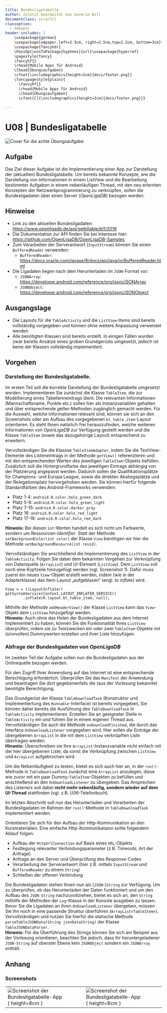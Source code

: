 ```yaml
---
title: Bundesligatabelle
author: Zuletzt bearbeitet von Severin Will
documentclass: scrartcl
classoption:
  - a4paper
header-includes: |
    \usepackage{german} 
    \usepackage[a4paper,left=2.5cm, right=2.5cm,top=2.5cm, bottom=3cm]{geometry}
    \usepackage{fancyhdr}
    \PassOptionsToPackage{hyphens}{url}\usepackage{hyperref}
    \pagestyle{fancy}
    \fancyhf{}
    \rhead{Mobile Apps für Android}
    \lhead{Übungsaufgaben}
    \cfoot{\includegraphics[height=2cm]{docs/footer.png}}
    \fancypagestyle{plain}{
      \fancyhf{}
      \rhead{Mobile Apps für Android}
      \lhead{Übungsaufgaben}
      \cfoot[C]{\includegraphics[height=2cm]{docs/footer.png}}}
      
---
```


# U08 | Bundesligatabelle

![Cover für die achte Übungsaufgabe](./docs/cover.png)

## Aufgabe

Das Ziel dieser Aufgabe ist die Implementierung einer App zur Darstellung der (aktuellen) Bundesligatabelle. Um bereits bekannte Konzepte, wie die Darstellung von Informationen in einem ListView und die Bearbeitung bestimmter Aufgaben in einem nebenläufigen Thread, mit den neu erlernten Konzepten der Netzwerkprogrammierung zu verknüpfen, sollen die Bundesligadaten über einen Server (*OpenLigaDB*) bezogen werden.

## Hinweise

* Link zu den aktuellen Bundesligadaten: https://www.openligadb.de/api/getbltable/bl1/2019
* Die Dokumentation zur API finden Sie bei Interesse hier: https://github.com/OpenLigaDB/OpenLigaDB-Samples
* Zum Verarbeiten der Serverantwort (`InputStream`) können Sie einen `BufferedReader` verwenden:
  * `BufferedReader`: https://docs.oracle.com/javase/8/docs/api/java/io/BufferedReader.html
* Die Ligadaten liegen nach dem Herunterladen im `JSON`-Format vor:
  * `JSONArray`: https://developer.android.com/reference/org/json/JSONArray 
  * `JSONObject`: https://developer.android.com/reference/org/json/JSONObject

## Ausgangslage
* Die Layouts für die `TableActivity` und die `ListView`-Items sind bereits vollständig vorgegeben und können ohne weitere Anpassung verwendet werden.
* Alle benötigten Klassen sind bereits erstellt. In einigen Fällen wurden zwar bereits Ansätze eines groben Grundgerüsts umgesetzt, jedoch ist keine der Klassen vollständig implementiert.

## Vorgehen
### Darstellung der Bundesligatabelle.  
Im ersten Teil soll die korrekte Darstellung der Bundesligatabelle umgesetzt werden.
Implementieren Sie zunächst die Klasse `TableItem`, die zur Modellierung eines Tabellenneintrags dient. Die relevanten Informationen (Mannschaftsname, Punkte etc.) sollen hier als Instanzvariablen gehalten und über entsprechende getter-Methoden zugänglich gemacht werden. Für die Auswahl, welche Informationen relevant sind, können sie sich an den Screenshots oder am Aufbau des vorgegebenen `bl_table_item`-Layout orientieren.
Es steht Ihnen natürlich frei herauszufinden, welche weiteren Informationen von *OpenLigaDB* zur Verfügung gestellt werden und die Klasse `TableItem` (sowie das dazugehörige Layout) entsprechend zu erweitern.

Vervollständigen Sie die Klassse `TableItemAdapter`, indem Sie die TextView-Elemente des Listeneintrags in der Methode `getView()` referenzieren und mit den entsprechenden Werten des jeweiligen `TableItem`-Objekts befüllen.
Zusätzlich soll die Hintergrundfarbe des jeweiligen Eintrags abhängig von der Platzierung angepasst werden. Dadurch sollen die Qualifikationsplätze für Champions- und Europa League, sowie die direkten Abstiegsplätze und der Relegationsplatz hervorgehoben werden. Sie können hierfür folgende Standardfarben des Android-Frameworks verwenden:  

* Platz 1-4: `android.R.color.holo_green_dark`  
* Platz 5-6: `android.R.color.holo_green_light`  
* Platz 7-15: `android.R.color.darker_gray`  
* Platz 16: `android.R.color.holo_red_light`  
* Platz 17-18: `android.R.color.holo_red_dark`  

**Hinweis:** Bei diesen `int`-Werten handelt es sich nicht um Farbwerte, sondern um Ressourcen-*Identifier*. Statt der Methode `setBackgroundColor(int color)` der Klasse `View` benötigen wir hier die Methode `setBackgroundResource(int resid)`. 

Vervollständigen Sie anschließend die Implementierung des `ListView` in der `TableActivity`. Folgen Sie dabei dem bekannten Vorgehen zur Verknüpfung von Datenquelle (`ArrayList`) und UI-Element (`ListView`).
Dem `ListView` soll noch eine Kopfzeile hinzugefügt werden (vgl. Screenshot 1). Dafür muss zuerst ein neues `View`-Objekt erstellt werden, indem (wie in der Adapterklasse) das Item-Layout „aufgeblasen“ (engl. *to inflate*) wird.
```
View v = ((LayoutInflater) getSystemService(Context.LAYOUT_INFLATER_SERVICE))
        .inflate(R.layout.bl_table_item, null);
```
Mithilfe der Methode `addHeaderView()` der Klasse `ListView` kann das `View`-Objekt dem `ListView` hinzugefügt werden.  
**Hinweis:** Auch ohne das Holen der Bundesligadaten aus dem Internet implementiert zu haben, können Sie die Funktionalität Ihres `ListView` überprüfen, indem sie zu Testzwecken ein oder zwei `TableItem`-Objekte mit (sinnvollen) Dummywerten erstellen und ihrer Liste hinzufügen.

### Abfrage der Bundesligadaten von *OpenLigaDB*
Im zweiten Teil der Aufgabe sollen nun die Bundesligadaten aus der Onlinequelle bezogen werden.

Für den Zugriff Ihrer Anwendung auf das Internet ist eine entsprechende Berechtigung erforderlich. Überprüfen Sie das `Manifest` der Anwendung und beantragen Sie dort gegebenenfalls die (aus der Vorlesung bekannte) benötigte Berechtigung.

Das Grundgerüst der Klasse `TableDownloadTask` (Konstruktor und Implementiertung des `Runnable`-Interface) ist bereits vorgegeben, Sie können daher bereits die Ausführung des `TableDownloadTask` in `TableActivity` implementieren. Erstellen Sie an geeigneter Stelle in `TableActivity` ein   und führen Sie in einem eigenen Thread aus. Vervollständigen Sie auch die Methode `onDownloadFinished`, die durch das Interface `OnDownloadListener` vorgegeben wird. Hier sollen die Einträge der übergebenen `ArrayList` in die mit dem `ListView` verknüpften Liste übertragen werden.  
**Hinweis:** Überschreiben sie Ihre `ArrayList`-Instanzvariable nicht einfach mit der hier übergebenen Liste, da sonst die Verknüpfung zwischen `ListView` und `ArrayList` aufgebrochen wird.
  
Um die Nebenläufigkeit zu testen, bietet es sich auch hier an, in der `run()`-Methode in `TableDownloadTask` zunächst eine `ArrayList` anzulegen, diese wie zuvor mit ein paar Dummy-`TableItem`-Objekten zu befüllen und anschließend an den `OnDownloadListener` zu übergeben. Das Ansprechen des Listeners soll dabei **nicht mehr nebenläufig, sondern wieder auf dem UI-Thread** stattfinden (vgl. z.B. U06-Telefonbuch).
  
Im letzten Abschnitt soll nun das Herunterladen und Verarbeiten der Bundesligadaten im Rahmen der `run()`-Methode in `TableDownloadTask` implementiert werden.
  
Orientieren Sie sich für den Aufbau der Http-Kommunikation an den Kursmaterialien. Eine einfache Http-Kommunikataion sollte folgendem Ablauf folgen:  

* Aufbau der `HttpUrlConnection` auf Basis eines `URL`-Objekts  
* Festlegung relevanter Verbindungsparameter (z.B. Timeouts, Art der Anfrage)  
* Anfrage an den Server und Überprüfung des Response-Codes  
* Verarbeitung der Serverantwort (hier z.B. mittels `InputStream` und `BufferedReader` zu einem `String`)  
* Schließen der offenen Verbindung
  
Die Bundesligadaten stehen Ihnen nun als (`JSON`-)`String` zur Verfügung. Um zu überprüfen, ob das Herunterladen der Daten funktioniert und um den Aufbau des `JSON-String` nachzuvollziehen, bietet es sich an, den `String` mithilfe der Methoden der `Log`-Klasse in der Konsole ausgeben zu lassen. Bevor Sie die Ligadaten an ihren `OnDownloadListener` übergeben, müssen Sie ihn noch in eine passende Struktur überführen (`ArrayList<TableItem>`). Vervollständigen und nutzen Sie hierfür die statische Methode `parseTableJSONData(String jsonDataString)` der Klasse `TableJSONDataParser`.  
**Hinweis:** Für die Überführung des Strings können Sie sich am Beispiel aus der Vorlesung orientieren, beachten Sie jedoch, dass Ihr heruntergeladener `JSON-String` auf oberster Ebene kein `JSONObject` sondern ein `JSONArray` enthält.

## Anhang
### Screenshots

| | |
|-|-|
|![Screenshot der Bundesligatabelle-App](./docs/screenshot-1.png "Obere Tabellenhälfte"){ height=8cm } |![Screenshot der Bundesligatabelle-App](./docs/screenshot-2.png "Untere Tabellenhälfte"){ height=8cm } |

